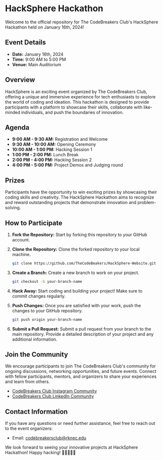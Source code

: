 # HackSphere Hackathon

Welcome to the official repository for The CodeBreakers Club's HackSphere Hackathon held on January 16th, 2024!

## Event Details

- **Date:** January 16th, 2024
- **Time:** 9:00 AM to 5:00 PM
- **Venue:** Main Auditorium

## Overview

HackSphere is an exciting event organized by The CodeBreakers Club, offering a unique and immersive experience for tech enthusiasts to explore the world of coding and ideation. This hackathon is designed to provide participants with a platform to showcase their skills, collaborate with like-minded individuals, and push the boundaries of innovation.

## Agenda

- **9:00 AM - 9:30 AM:** Registration and Welcome
- **9:30 AM - 10:00 AM:** Opening Ceremony
- **10:00 AM - 1:00 PM:** Hacking Session 1
- **1:00 PM - 2:00 PM:** Lunch Break
- **2:00 PM - 4:00 PM:** Hacking Session 2
- **4:00 PM - 5:00 PM:** Project Demos and Judging round

## Prizes

Participants have the opportunity to win exciting prizes by showcasing their coding skills and creativity. The HackSphere Hackathon aims to recognize and reward outstanding projects that demonstrate innovation and problem-solving.

## How to Participate

1. **Fork the Repository:** Start by forking this repository to your GitHub account.

2. **Clone the Repository:** Clone the forked repository to your local machine.

    ```bash
    git clone https://github.com/TheCodeBeakers/HackSphere-Website.git
    ```

3. **Create a Branch:** Create a new branch to work on your project.

    ```bash
    git checkout -b your-branch-name
    ```

4. **Hack Away:** Start coding and building your project! Make sure to commit changes regularly.

5. **Push Changes:** Once you are satisfied with your work, push the changes to your GitHub repository.

    ```bash
    git push origin your-branch-name
    ```

6. **Submit a Pull Request:** Submit a pull request from your branch to the main repository. Provide a detailed description of your project and any additional information.

## Join the Community

We encourage participants to join The CodeBreakers Club's community for ongoing discussions, networking opportunities, and future events. Connect with fellow participants, mentors, and organizers to share your experiences and learn from others.

- [CodeBreakers Club Instagram Community](https://www.instagram.com/thecodebreakers?igsh=YTBkMXpqZTVvMWY=)
- [CodeBreakers Club LinkedIn Community](https://www.linkedin.com/company/thecodebreakers-rcoem)

## Contact Information

If you have any questions or need further assistance, feel free to reach out to the event organizers:

- Email: codebreakersclub@rknec.edu

We look forward to seeing your innovative projects at HackSphere Hackathon! Happy hacking! 🚀👨‍💻👩‍💻
